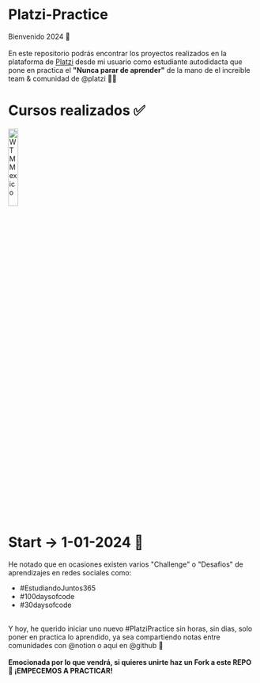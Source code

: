 # Platzi-Practice

Bienvenido 2024 🌟
<br>
<br>
En este repositorio podrás encontrar los proyectos realizados en la plataforma de [Platzi](https://platzi.com/p/jlianacastillo/) desde mi usuario como estudiante autodidacta que pone en practica el <strong> "Nunca parar de aprender"</strong> de la mano de el increible team & comunidad de @platzi 💚🚀

# Cursos realizados ✅
<a href="https://www.facebook.com/wtmmxoficial/photos/a.101459299555580/145886835112826" target="_blank">
  <img align="center" width="20%" src="https://user-images.githubusercontent.com/96964513/263138142-f889c553-fdcb-47ab-b765-3c88e8d7d2e2.png" alt="WTM Mexico">
</a>

# Start -> 1-01-2024 📅

He notado que en ocasiones existen varios "Challenge" o "Desafios" de aprendizajes en redes sociales como:
* #EstudiandoJuntos365 
* #100daysofcode
* #30daysofcode
<br>
Y hoy, he querido iniciar uno nuevo #PlatziPractice sin horas, sin dias, solo poner en practica lo aprendido, ya sea compartiendo notas entre comunidades con @notion o aqui en @github 🚀
<br>
<br>
<strong> Emocionada por lo que vendrá, si quieres unirte haz un Fork a este REPO 🥂 ¡EMPECEMOS A PRACTICAR! </strong>



